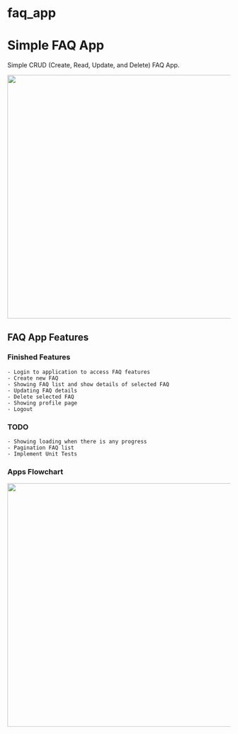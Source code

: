 # faq_app

# Simple FAQ App
Simple CRUD (Create, Read, Update, and Delete) FAQ App.

<img src="https://github.com/jordiejuwono/FaqApp/assets/95727832/e3e0f76e-ccf6-44f1-a2bb-1ac1332be611.png" width="550" height="550">

## **FAQ App Features**

### **Finished Features**
```
- Login to application to access FAQ features
- Create new FAQ
- Showing FAQ list and show details of selected FAQ
- Updating FAQ details
- Delete selected FAQ
- Showing profile page
- Logout
```

### **TODO**
```
- Showing loading when there is any progress
- Pagination FAQ list
- Implement Unit Tests
```

### **Apps Flowchart**

<img src="https://github.com/jordiejuwono/FaqApp/assets/95727832/15ddd837-4060-4519-b209-8984c7b3aa71.png" width="550" height="550">
